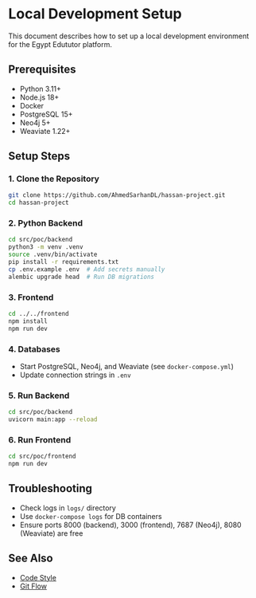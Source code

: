 # Local Development Setup

This document describes how to set up a local development environment for the Egypt Edututor platform.

## Prerequisites
- Python 3.11+
- Node.js 18+
- Docker
- PostgreSQL 15+
- Neo4j 5+
- Weaviate 1.22+

## Setup Steps

### 1. Clone the Repository
```bash
git clone https://github.com/AhmedSarhanDL/hassan-project.git
cd hassan-project
```

### 2. Python Backend
```bash
cd src/poc/backend
python3 -m venv .venv
source .venv/bin/activate
pip install -r requirements.txt
cp .env.example .env  # Add secrets manually
alembic upgrade head  # Run DB migrations
```

### 3. Frontend
```bash
cd ../../frontend
npm install
npm run dev
```

### 4. Databases
- Start PostgreSQL, Neo4j, and Weaviate (see `docker-compose.yml`)
- Update connection strings in `.env`

### 5. Run Backend
```bash
cd src/poc/backend
uvicorn main:app --reload
```

### 6. Run Frontend
```bash
cd src/poc/frontend
npm run dev
```

## Troubleshooting
- Check logs in `logs/` directory
- Use `docker-compose logs` for DB containers
- Ensure ports 8000 (backend), 3000 (frontend), 7687 (Neo4j), 8080 (Weaviate) are free

## See Also
- [Code Style](CODE_STYLE.md)
- [Git Flow](GIT_FLOW.md)

